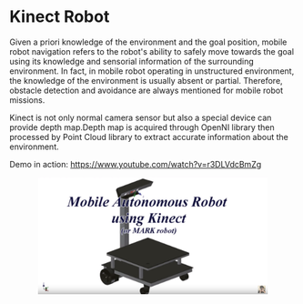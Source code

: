 # Kinect Robot
Given a priori knowledge of the environment and the goal position, mobile robot navigation refers to the robot's ability to safely move towards the goal using its knowledge and sensorial information of the surrounding environment. In fact, in mobile robot operating in unstructured environment, the knowledge of the environment is usually absent or partial. Therefore, obstacle detection and avoidance are always mentioned for mobile robot missions.

Kinect is not only normal camera sensor but also a special device can provide depth map.Depth map is acquired through OpenNI library then processed by Point Cloud library to extract accurate information about the environment.

Demo in action: https://www.youtube.com/watch?v=r3DLVdcBmZg
<p align="center">
    <img src = "./images/yb_ss.png" width="80%">
</p>
